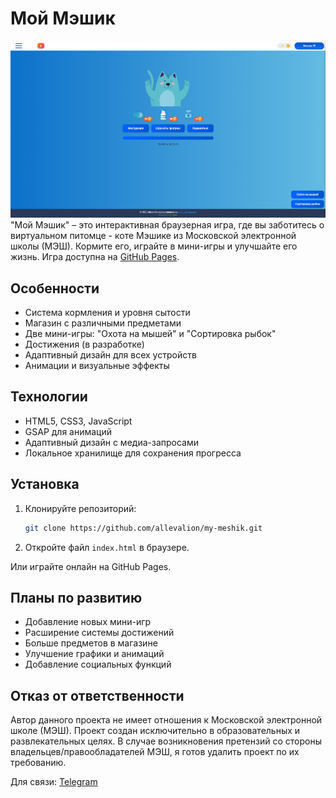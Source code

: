 # Мой Мэшик

![Мой Мэшик Preview](preview.png)  
"Мой Мэшик" – это интерактивная браузерная игра, где вы заботитесь о виртуальном питомце - коте Мэшике из Московской электронной школы (МЭШ). Кормите его, играйте в мини-игры и улучшайте его жизнь. Игра доступна на [GitHub Pages](https://allevalion.github.io/my-meshik/).

## Особенности

- Система кормления и уровня сытости
- Магазин с различными предметами
- Две мини-игры: "Охота на мышей" и "Сортировка рыбок"
- Достижения (в разработке)
- Адаптивный дизайн для всех устройств
- Анимации и визуальные эффекты

## Технологии

- HTML5, CSS3, JavaScript
- GSAP для анимаций
- Адаптивный дизайн с медиа-запросами
- Локальное хранилище для сохранения прогресса

## Установка

1. Клонируйте репозиторий:
   ```bash
   git clone https://github.com/allevalion/my-meshik.git
   ```
2. Откройте файл `index.html` в браузере.

Или играйте онлайн на GitHub Pages.

## Планы по развитию

- Добавление новых мини-игр
- Расширение системы достижений
- Больше предметов в магазине
- Улучшение графики и анимаций
- Добавление социальных функций

## Отказ от ответственности

Автор данного проекта не имеет отношения к Московской электронной школе (МЭШ). Проект создан исключительно в образовательных и развлекательных целях. В случае возникновения претензий со стороны владельцев/правообладателей МЭШ, я готов удалить проект по их требованию.

Для связи: [Telegram](https://t.me/llukyanov)
